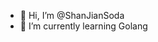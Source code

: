 - 👋 Hi, I’m @ShanJianSoda
- 🌱 I’m currently learning Golang


<!---
ShanJianSoda/ShanJianSoda is a ✨ special ✨ repository because its `README.md` (this file) appears on your GitHub profile.
You can click the Preview link to take a look at your changes.
--->
